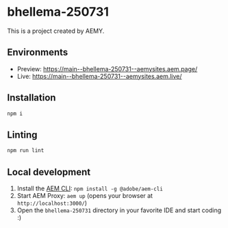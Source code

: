 # bhellema-250731

This is a project created by AEMY.

## Environments

- Preview: https://main--bhellema-250731--aemysites.aem.page/
- Live: https://main--bhellema-250731--aemysites.aem.live/

## Installation

```sh
npm i
```

## Linting

```sh
npm run lint
```

## Local development

1. Install the [AEM CLI](https://github.com/adobe/helix-cli): `npm install -g @adobe/aem-cli`
1. Start AEM Proxy: `aem up` (opens your browser at `http://localhost:3000/`)
1. Open the `bhellema-250731` directory in your favorite IDE and start coding :)